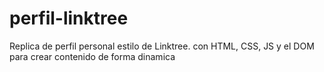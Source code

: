 # perfil-linktree
Replica de perfil personal estilo de Linktree. con HTML, CSS, JS y el DOM para crear contenido de forma dinamica
